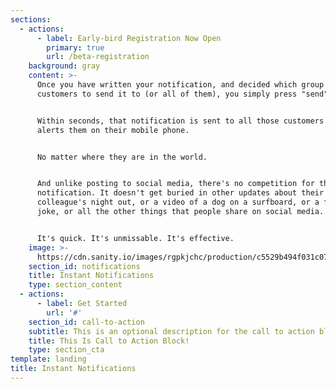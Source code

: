 ```yaml
---
sections:
  - actions:
      - label: Early-bird Registration Now Open
        primary: true
        url: /beta-registration
    background: gray
    content: >-
      Once you have written your notification, and decided which group of
      customers to send it to (or all of them), you simply press "send".


      Within seconds, that notification is sent to all those customers and
      alerts them on their mobile phone. 


      No matter where they are in the world.


      And unlike posting to social media, there's no competition for that
      notification. It doesn't get buried in other updates about their work
      colleague's night out, or a video of a dog on a surfboard, or a funny
      joke, or all the other things that people share on social media.


      It's quick. It's unmissable. It's effective.
    image: >-
      https://cdn.sanity.io/images/rgpkjchc/production/c5529b494f031c0747e38365e9361ecf01b3845a-510x620.png
    section_id: notifications
    title: Instant Notifications
    type: section_content
  - actions:
      - label: Get Started
        url: '#'
    section_id: call-to-action
    subtitle: This is an optional description for the call to action block.
    title: This Is Call to Action Block!
    type: section_cta
template: landing
title: Instant Notifications
---
```

